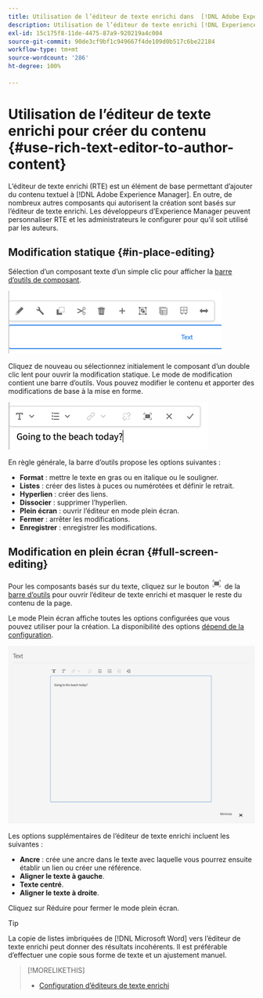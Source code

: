 ```yaml
---
title: Utilisation de l’éditeur de texte enrichi dans  [!DNL Adobe Experience Manager]  pour créer du contenu.
description: Utilisation de l’éditeur de texte enrichi [!DNL Experience Manager] pour créer du contenu.
exl-id: 15c175f8-11de-4475-87a9-920219a4c004
source-git-commit: 90de3cf9bf1c949667f4de109d0b517c6be22184
workflow-type: tm+mt
source-wordcount: '286'
ht-degree: 100%

---
```


# Utilisation de l’éditeur de texte enrichi pour créer du contenu {#use-rich-text-editor-to-author-content}

L’éditeur de texte enrichi (RTE) est un élément de base permettant d’ajouter du contenu textuel à [!DNL Adobe Experience Manager]. En outre, de nombreux autres composants qui autorisent la création sont basés sur l’éditeur de texte enrichi. Les développeurs d’Experience Manager peuvent personnaliser RTE et les administrateurs le configurer pour qu’il soit utilisé par les auteurs.

## Modification statique {#in-place-editing}

Sélection d’un composant texte d’un simple clic pour afficher la [barre d’outils de composant](/help/sites-cloud/authoring/fundamentals/editing-content.md#component-toolbar).

![Barre d’outils de composant](/help/sites-cloud/authoring/assets/editing-component-toolbar.png)

Cliquez de nouveau ou sélectionnez initialement le composant d’un double clic lent pour ouvrir la modification statique. Le mode de modification contient une barre d’outils. Vous pouvez modifier le contenu et apporter des modifications de base à la mise en forme.

![Modification en place avec l’éditeur de texte enrichi](/help/sites-cloud/authoring/assets/rte-in-place-editing.png)

En règle générale, la barre d’outils propose les options suivantes :

* **Format** : mettre le texte en gras ou en italique ou le souligner.
* **Listes** : créer des listes à puces ou numérotées et définir le retrait.
* **Hyperlien** : créer des liens.
* **Dissocier** : supprimer l’hyperlien.
* **Plein écran** : ouvrir l’éditeur en mode plein écran.
* **Fermer** : arrêter les modifications.
* **Enregistrer** : enregistrer les modifications.

## Modification en plein écran {#full-screen-editing}

Pour les composants basés sur du texte, cliquez sur le bouton ![Mode plein écran de l’éditeur de texte enrichi](/help/sites-cloud/authoring/assets/editing-full-screen.png) de la [barre d’outils](/help/sites-cloud/authoring/fundamentals/editing-content.md#component-toolbar) pour ouvrir l’éditeur de texte enrichi et masquer le reste du contenu de la page.

Le mode Plein écran affiche toutes les options configurées que vous pouvez utiliser pour la création. La disponibilité des options [dépend de la configuration](/help/implementing/developing/extending/rich-text-editor.md).

![Éditeur de texte enrichi en mode plein écran](/help/sites-cloud/authoring/assets/rte-full-screen.png)

Les options supplémentaires de l’éditeur de texte enrichi incluent les suivantes :

* **Ancre** : crée une ancre dans le texte avec laquelle vous pourrez ensuite établir un lien ou créer une référence.
* **Aligner le texte à gauche**.
* **Texte centré**.
* **Aligner le texte à droite**.

Cliquez sur Réduire pour fermer le mode plein écran.

>[!TIP]
>
>La copie de listes imbriquées de [!DNL Microsoft Word] vers l’éditeur de texte enrichi peut donner des résultats incohérents. Il est préférable d’effectuer une copie sous forme de texte et un ajustement manuel.

>[!MORELIKETHIS]
>
>* [Configuration d’éditeurs de texte enrichi](/help/implementing/developing/extending/rich-text-editor.md)

